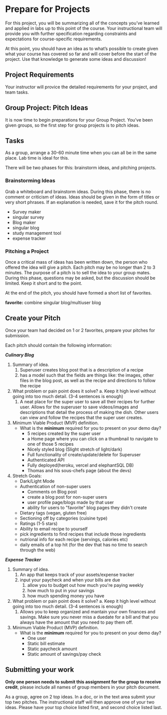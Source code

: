# Prepare for Projects

For this project, you will be summarizing all of the concepts you’ve learned and applied in labs up to this point of the course. Your instructional team will provide you with further specification regarding constraints and expectations for course-specific requirements.

At this point, you should have an idea as to what’s possible to create given what your course has covered so far and will cover before the start of the project. Use that knowledge to generate some ideas and discussion!

## Project Requirements

Your instructor will provice the detailed requirements for your project, and team tasks.

## Group Project: Pitch Ideas

It is now time to begin preparations for your Group Project. You’ve been given groups, so the first step for group projects is to pitch ideas.

## Tasks

As a group, arrange a 30-60 minute time when you can all be in the same place. Lab time is ideal for this.

There will be two phases for this: brainstorm ideas, and pitching projects.

### Brainstorming Ideas

Grab a whiteboard and brainstorm ideas. During this phase, there is no comment or criticism of ideas. Ideas should be given in the form of titles or very short phrases. If an explanation is needed, save it for the pitch round.

- Survey maker
- singular survey
- Blog maker
- singular blog
- study management tool
- expense tracker

### Pitching a Project

Once a critical mass of ideas has been written down, the person who offered the idea will give a pitch. Each pitch may be no longer than 2 to 3 minutes. The purpose of a pitch is to sell the idea to your group mates. During this phase, questions may be asked, but the discussion should be limited. Keep it short and to the point.

At the end of the pitch, you should have formed a short list of favorites.

**favorite:** combine singular blog/multiuser blog

## Create your Pitch

Once your team had decided on 1 or 2 favorites, prepare your pitches for submission.

Each pitch should contain the following information:

**_Culinary Blog_**

1.  Summary of idea.
	1. Superuser creates blog post that is a description of a recipe 
	2. has a model such that the fields are things like: the images, other files in the blog post, as well as the recipe and directions to follow the recipe
2.  What problem or pain point does it solve? a. Keep it high level without going into too much detail. (3-4 sentences is enough)
	1. A neat place for the super user to save all their recipes for further user. Allows for the superuser to save videos/images and descriptions that detail the process of making the dish. Other users can view and follow the recipes that the super user creates. 
3.  Minimum Viable Product (MVP) definition.
    -   What is the **minimum** required for you to present on your demo day?
		- 5 recipes created by the super user
		- a Home page where you can click on a thumbnail to navigate to one of those 5 recipes
		- Nicely styled blog (Slight stretch of light/dark)
		- Full functionality of create/update/delete for Superuser
		- Authenticated API 
		- Fully deployed(heroku, vercel and elephantSQL DB)
		- Thomas and his sous-chefs page (about the devs)
4. Stretch Goals:
	- Dark/Light Mode
	- Authentication of non-super users
		- Comments on Blog post 
		- create a blog post for non-super users
		-  user profile page/blogs made by that user
		- ability for users to "favorite" blog pages they didn't create
	- Dietary tags (vegan, gluten free)
	- Sectioning off by categories (cuisine type)
	- Ratings (1-5 stars)
	- Ability to email recipe to yourself
	- pick ingredients to find recipes that include those ingredients
	- nutrional info for each recipe (servings, calories etc)
	- daily emails of a top hit (for the dev that has no time to search through the web)
	
**_Expense Tracker_**

1.  Summary of idea.
	1. An app that keeps track of your assets/expense tracker
	2. input your paycheck and when your bills are due
		1. allow you to budget out how much you're paying weekly
		2. how much to put in your savings
		3. how much spending money you have
2.  What problem or pain point does it solve? a. Keep it high level without going into too much detail. (3-4 sentences is enough)
	1. Allows you to keep organized and mantain your own finances and savings. Make sure you never miss a duedate for a bill and that you always have the amount that you need to pay them off. 
3.  Minimum Viable Product (MVP) definition.
    -   What is the **minimum** required for you to present on your demo day?
	    - One user
	    - Static bill estimate 
	    - Static paycheck amount 
	    - Static amount of savings/pay check




## Submitting your work

**Only one person needs to submit this assignment for the group to receive credit**, please include all names of group members in your pitch document.

As a group, agree on 2 top ideas. In a doc, or in the text area submit your top two pitches. The instructional staff will then approve one of your two ideas. Please have your top choice listed first, and second choice listed last.